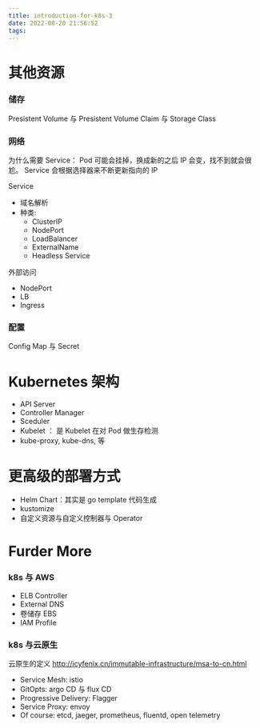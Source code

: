 ```yaml
---
title: introduction-for-k8s-3
date: 2022-08-20 21:56:52
tags:
---
```



# 其他资源

### 储存

Presistent Volume 与 Presistent Volume Claim 与 Storage Class

### 网络

为什么需要 Service： Pod 可能会挂掉，换成新的之后 IP 会变，找不到就会很尬。
Service 会根据选择器来不断更新指向的 IP

Service
- 域名解析
- 种类: 
    - ClusterIP
    - NodePort
    - LoadBalancer
    - ExternalName
    - Headless Service

外部访问
- NodePort
- LB
- Ingress

### 配置

Config Map 与 Secret

# Kubernetes 架构

- API Server
- Controller Manager
- Sceduler
- Kubelet ： 是 Kubelet 在对 Pod 做生存检测
- kube-proxy, kube-dns, 等

# 更高级的部署方式

- Helm Chart：其实是 go template 代码生成
- kustomize
- 自定义资源与自定义控制器与 Operator

# Furder More

### k8s 与 AWS

- ELB Controller
- External DNS
- 卷储存 EBS
- IAM Profile

### k8s 与云原生
云原生的定义 http://icyfenix.cn/immutable-infrastructure/msa-to-cn.html
- Service Mesh: istio
- GitOpts: argo CD 与 flux CD
- Progressive Delivery: Flagger
- Service Proxy: envoy
- Of course: etcd, jaeger, prometheus, fluentd, open telemetry

